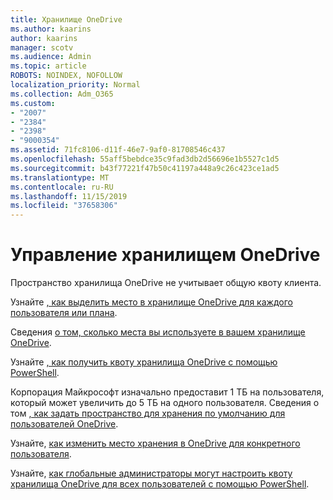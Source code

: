 ```yaml
---
title: Хранилище OneDrive
ms.author: kaarins
author: kaarins
manager: scotv
ms.audience: Admin
ms.topic: article
ROBOTS: NOINDEX, NOFOLLOW
localization_priority: Normal
ms.collection: Adm_O365
ms.custom:
- "2007"
- "2384"
- "2398"
- "9000354"
ms.assetid: 71fc8106-d11f-46e7-9af0-81708546c437
ms.openlocfilehash: 55aff5bebdce35c9fad3db2d56696e1b5527c1d5
ms.sourcegitcommit: b43f77221f47b50c41197a448a9c26c423ce1ad5
ms.translationtype: MT
ms.contentlocale: ru-RU
ms.lasthandoff: 11/15/2019
ms.locfileid: "37658306"
---
```

# <a name="manage-your-onedrive-storage"></a>Управление хранилищем OneDrive

Пространство хранилища OneDrive не учитывает общую квоту клиента. 

Узнайте [, как выделить место в хранилище OneDrive для каждого пользователя или плана](https://docs.microsoft.com/office365/servicedescriptions/onedrive-for-business-service-description?redirectedfrom=MSDN#storage-space-per-user).

Сведения [о том, сколько места вы используете в вашем хранилище OneDrive](https://support.office.com/article/manage-your-onedrive-for-business-storage-31519161-059c-4764-b6f8-f5cd29f7fe68).

Узнайте [, как получить квоту хранилища OneDrive с помощью PowerShell](https://gallery.technet.microsoft.com/scriptcenter/OneDrive-for-Business-0cb45614).

Корпорация Майкрософт изначально предоставит 1 ТБ на пользователя, который может увеличить до 5 ТБ на одного пользователя. Сведения о том [, как задать пространство для хранения по умолчанию для пользователей OneDrive](https://docs.microsoft.com/onedrive/set-default-storage-space).

Узнайте, [как изменить место хранения в OneDrive для конкретного пользователя](https://docs.microsoft.com/onedrive/change-user-storage).

Узнайте, [как глобальные администраторы могут настроить квоту хранилища OneDrive для всех пользователей с помощью PowerShell](https://gallery.technet.microsoft.com/office/How-to-set-OneDrive-for-8b61365b).
  